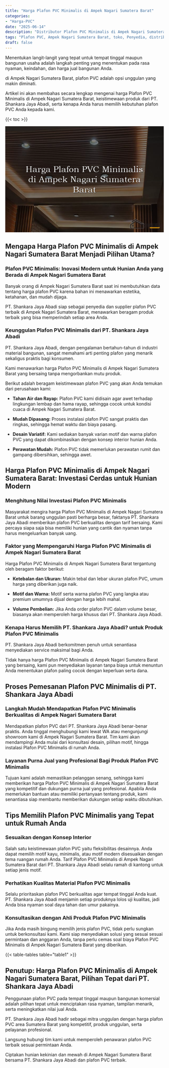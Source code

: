 ```yaml
---
title: "Harga Plafon PVC Minimalis di Ampek Nagari Sumatera Barat"
categories: 
- "Harga-PVC"
date: "2025-06-14"
description: "Distributor Plafon PVC Minimalis di Ampek Nagari Sumatera Barat untuk hunian, perkantoran, dan toko. Material unggulan, variasi motif, variasi warna modern, beserta layanan penempatan dikerjakan oleh teknisi berpengalaman dan kepastian resmi!|Layanan penjualan Plafon PVC Minimalis di Ampek Nagari Sumatera Barat untuk keperluan hunian, kantor, atau toko, dengan panel terbaik dan pemasangan oleh teknisi ahli serta kepastian resmi.|Pilihan Plafon PVC Minimalis di Ampek Nagari Sumatera Barat yang andal untuk rumah, office, serta gerai, dengan panel unggulan dan instalasi dikerjakan oleh teknisi ahli serta kepastian resmi.|Penyediaan Plafon PVC Minimalis di Ampek Nagari Sumatera Barat bagi hunian, perkantoran, dan ritel, dengan panel terbaik dan pemasangan ditangani oleh tenaga ahli ahli, dilengkapi dengan garansi resmi.}"
tags: "Plafon PVC, Ampek Nagari Sumatera Barat, toko, Penyedia, distributor"
draft: false
---
```


Menentukan langit-langit yang tepat untuk tempat tinggal maupun bangunan usaha adalah langkah penting yang menentukan pada rasa nyaman, keindahan, dan harga jual bangunan Anda.

di Ampek Nagari Sumatera Barat, plafon PVC adalah opsi unggulan yang makin diminati.

Artikel ini akan membahas secara lengkap mengenai harga Plafon PVC Minimalis di Ampek Nagari Sumatera Barat, keistimewaan produk dari PT. Shankara Jaya Abadi, serta kenapa Anda harus memilih kebutuhan plafon PVC Anda kepada kami.

{{< toc >}}

![Harga Plafon PVC Minimalis di Ampek Nagari Sumatera Barat](/images/Harga-PVC/Harga-Plafon-PVC-Minimalis-di-Ampek-Nagari-Sumatera-Barat.png)


## Mengapa Harga Plafon PVC Minimalis di Ampek Nagari Sumatera Barat Menjadi Pilihan Utama?

### Plafon PVC Minimalis: Inovasi Modern untuk Hunian Anda yang Berada di Ampek Nagari Sumatera Barat

Banyak orang di Ampek Nagari Sumatera Barat saat ini membutuhkan data tentang harga plafon PVC karena bahan ini menawarkan estetika, ketahanan, dan mudah dijaga.

PT. Shankara Jaya Abadi siap sebagai penyedia dan supplier plafon PVC terbaik di Ampek Nagari Sumatera Barat, menawarkan beragam produk terbaik yang bisa memperindah setiap area Anda.

### Keunggulan Plafon PVC Minimalis dari PT. Shankara Jaya Abadi

PT. Shankara Jaya Abadi, dengan pengalaman bertahun-tahun di industri material bangunan, sangat memahami arti penting plafon yang menarik sekaligus praktis bagi konsumen.

Kami menawarkan harga Plafon PVC Minimalis di Ampek Nagari Sumatera Barat yang bersaing tanpa mengorbankan mutu produk.

Berikut adalah beragam keistimewaan plafon PVC yang akan Anda temukan dari perusahaan kami:

- **Tahan Air dan Rayap:** Plafon PVC kami didisain agar awet terhadap lingkungan lembap dan hama rayap, sehingga cocok untuk kondisi cuaca di Ampek Nagari Sumatera Barat.

- **Mudah Dipasang:** Proses instalasi plafon PVC sangat praktis dan ringkas, sehingga hemat waktu dan biaya pasang.

- **Desain Variatif:** Kami sediakan banyak varian motif dan warna plafon PVC yang dapat dikombinasikan dengan konsep interior hunian Anda.

- **Perawatan Mudah:** Plafon PVC tidak memerlukan perawatan rumit dan gampang dibersihkan, sehingga awet.

## Harga Plafon PVC Minimalis di Ampek Nagari Sumatera Barat: Investasi Cerdas untuk Hunian Modern

### Menghitung Nilai Investasi Plafon PVC Minimalis

Masyarakat mengira harga Plafon PVC Minimalis di Ampek Nagari Sumatera Barat untuk barang unggulan pasti berharga besar, faktanya PT. Shankara Jaya Abadi memberikan plafon PVC berkualitas dengan tarif bersaing. Kami percaya siapa saja bisa memiliki hunian yang cantik dan nyaman tanpa harus mengeluarkan banyak uang.

### Faktor yang Mempengaruhi Harga Plafon PVC Minimalis di Ampek Nagari Sumatera Barat

Harga Plafon PVC Minimalis di Ampek Nagari Sumatera Barat tergantung oleh beragam faktor berikut:

- **Ketebalan dan Ukuran:** Makin tebal dan lebar ukuran plafon PVC, umum harga yang diberikan juga naik.

- **Motif dan Warna:** Motif serta warna plafon PVC yang langka atau premium umumnya dijual dengan harga lebih mahal.

- **Volume Pembelian:** Jika Anda order plafon PVC dalam volume besar, biasanya akan memperoleh harga khusus dari PT. Shankara Jaya Abadi.

### Kenapa Harus Memilih PT. Shankara Jaya Abadi? untuk Produk Plafon PVC Minimalis

PT. Shankara Jaya Abadi berkomitmen penuh untuk senantiasa menyediakan service maksimal bagi Anda.

Tidak hanya harga Plafon PVC Minimalis di Ampek Nagari Sumatera Barat yang bersaing, kami pun menyediakan layanan tanpa biaya untuk menuntun Anda menentukan plafon paling cocok dengan keperluan serta dana.

## Proses Pemesanan Plafon PVC Minimalis di PT. Shankara Jaya Abadi

### Langkah Mudah Mendapatkan Plafon PVC Minimalis Berkualitas di Ampek Nagari Sumatera Barat

Mendapatkan plafon PVC dari PT. Shankara Jaya Abadi benar-benar praktis. Anda tinggal menghubungi kami lewat WA atau mengunjungi showroom kami di Ampek Nagari Sumatera Barat. Tim kami akan mendampingi Anda mulai dari konsultasi desain, pilihan motif, hingga instalasi Plafon PVC Minimalis di rumah Anda.

### Layanan Purna Jual yang Profesional Bagi Produk Plafon PVC Minimalis

Tujuan kami adalah memastikan pelanggan senang, sehingga kami memberikan harga Plafon PVC Minimalis di Ampek Nagari Sumatera Barat yang kompetitif dan dukungan purna jual yang profesional. Apabila Anda memerlukan bantuan atau memiliki pertanyaan tentang produk, kami senantiasa siap membantu memberikan dukungan setiap waktu dibutuhkan.

## Tips Memilih Plafon PVC Minimalis yang Tepat untuk Rumah Anda

### Sesuaikan dengan Konsep Interior

Salah satu keistimewaan plafon PVC yaitu fleksibilitas desainnya. Anda dapat memilih motif kayu, minimalis, atau motif modern disesuaikan dengan tema ruangan rumah Anda. Tarif Plafon PVC Minimalis di Ampek Nagari Sumatera Barat dari PT. Shankara Jaya Abadi selalu ramah di kantong untuk setiap jenis motif.

### Perhatikan Kualitas Material Plafon PVC Minimalis

Selalu prioritaskan plafon PVC berkualitas agar tempat tinggal Anda kuat. PT. Shankara Jaya Abadi menjamin setiap produknya lolos uji kualitas, jadi Anda bisa nyaman soal daya tahan dan umur pakainya.

### Konsultasikan dengan Ahli Produk Plafon PVC Minimalis

Jika Anda masih bingung memilih jenis plafon PVC, tidak perlu sungkan untuk berkonsultasi kami. Kami siap menyediakan solusi yang sesuai sesuai permintaan dan anggaran Anda, tanpa perlu cemas soal biaya Plafon PVC Minimalis di Ampek Nagari Sumatera Barat yang diberikan.

{{< table-tables table="table1" >}}

## Penutup: Harga Plafon PVC Minimalis di Ampek Nagari Sumatera Barat, Pilihan Tepat dari PT. Shankara Jaya Abadi

Penggunaan plafon PVC pada tempat tinggal maupun bangunan komersial adalah pilihan tepat untuk menciptakan rasa nyaman, tampilan menarik, serta meningkatkan nilai jual Anda.

PT. Shankara Jaya Abadi hadir sebagai mitra unggulan dengan harga plafon PVC area Sumatera Barat yang kompetitif, produk unggulan, serta pelayanan profesional.

Langsung hubungi tim kami untuk memperoleh penawaran plafon PVC terbaik sesuai permintaan Anda.

Ciptakan hunian kekinian dan mewah di Ampek Nagari Sumatera Barat bersama PT. Shankara Jaya Abadi dan plafon PVC terbaik.